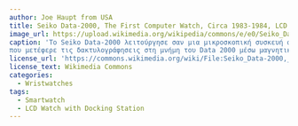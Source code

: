 ```yaml
---
author: Joe Haupt from USA
title: Seiko Data-2000, The First Computer Watch, Circa 1983-1984, LCD Watch with Docking Station
image_url: https://upload.wikimedia.org/wikipedia/commons/e/e0/Seiko_Data-2000%2C_The_First_Computer_Watch%2C_Circa_1983-1984%2C_LCD_Watch_with_Docking_Station_%288515983575%29.jpg
caption: 'Το Seiko Data-2000 λειτούργησε σαν μια μικροσκοπική συσκευή αποθήκευσης δεδομένων με καρπό. Για την εισαγωγή δεδομένων, ο χρήστης το έβαλε σε ένα ειδικόπληκτρολόγιο 
που μετέφερε τις δακτυλογράφησεις στη μνήμη του Data 2000 μέσω μαγνητικών παλμών. Ο χρήστης θα μπορούσε στη συνέχεια να δει τα δεδομένα στην οθόνη χαρακτήρων 4x10 του ρολογιού ανά πάσα στιγμή.'
license_url: 'https://commons.wikimedia.org/wiki/File:Seiko_Data-2000,_The_First_Computer_Watch,_Circa_1983-1984,_LCD_Watch_with_Docking_Station_(8515983575).jpg'
license_text: Wikimedia Commons
categories:
  - Wristwatches
tags:
  - Smartwatch
  - LCD Watch with Docking Station
---
```

